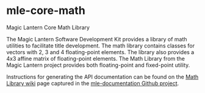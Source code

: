 # mle-core-math
Magic Lantern Core Math Library

The Magic Lantern Software Development Kit provides a library of math utilities to facilitate title development.
The math library contains classes for vectors with 2, 3 and 4 floating-point elements. The library also provides
a 4x3 affine matrix of floating-point elements. The Math Library from the Magic Lantern project provides both
floating-point and fixed-point utility.

Instructions for generating the API documentation can be found on the [Math Library wiki](https://github.com/magic-lantern-studio/mle-documentation/wiki/Math-Library) page captured in the [mle-documentation Github project](https://github.com/magic-lantern-studio/mle-documentation).
